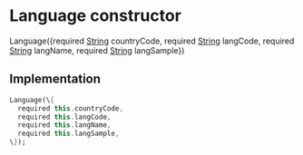 


# Language constructor







Language(\{required [String](https://api.flutter.dev/flutter/dart-core/String-class.html) countryCode, required [String](https://api.flutter.dev/flutter/dart-core/String-class.html) langCode, required [String](https://api.flutter.dev/flutter/dart-core/String-class.html) langName, required [String](https://api.flutter.dev/flutter/dart-core/String-class.html) langSample\})





## Implementation

```dart
Language(\{
  required this.countryCode,
  required this.langCode,
  required this.langName,
  required this.langSample,
\});
```







